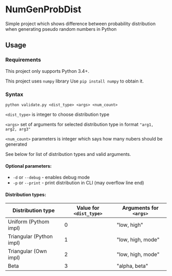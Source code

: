 # NumGenProbDist

Simple project which shows difference between probability distribution when generating pseudo random numbers in Python

## Usage

### Requirements

This project only supports Python 3.4+.


This project uses `numpy` library
Use `pip install numpy` to obtain it.

### Syntax

`python validate.py <dist_type> <args> <num_count> `

`<dist_type>` is integer to choose distribution type

`<args>` set of arguments for selected distribution type in format `"arg1, arg2, arg3"`

`<num_count>` parameters is integer which says how many nubers should be generated

See below for list of distribution types and valid arguments.

#### Optional parameters:
- `-d` or `--debug` - enables debug mode
- `-p` or `--print` - print distribution in CLI (may overflow line end)

#### Distribution types:

| Distribution type | Value for `<dist_type>` | Arguments for `<args>` |
| --- | --- | --- |
| Uniform (Pythom impl) | 0 | "low, high" |
| Triangular (Python impl) | 1 | "low, high, mode" |
| Triangular (Own impl) | 2 | "low, high, mode" |
| Beta | 3 | "alpha, beta" |
